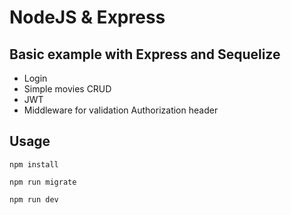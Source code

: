 # NodeJS & Express

## Basic example with Express and Sequelize

- Login
- Simple movies CRUD
- JWT
- Middleware for validation Authorization header

## Usage

```
npm install

npm run migrate

npm run dev

```
